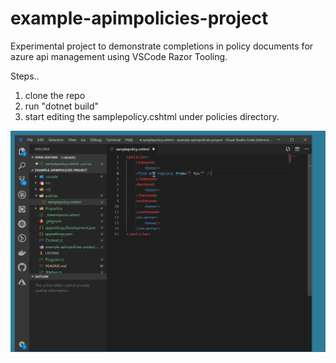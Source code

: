 # example-apimpolicies-project

Experimental project to demonstrate completions in policy documents for azure api management using VSCode Razor Tooling.

Steps..
1. clone the repo
2. run "dotnet build"
3. start editing the samplepolicy.cshtml under policies directory.

![Test](test.gif)

